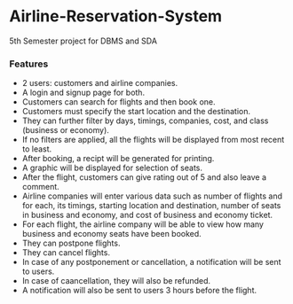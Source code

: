 # Airline-Reservation-System
5th Semester project for DBMS and SDA

### Features

* 2 users: customers and airline companies.
* A login and signup page for both.
* Customers can search for flights and then book one.
* Customers must specify the start location and the destination.
* They can further filter by days, timings, companies, cost, and class (business or economy).
* If no filters are applied, all the flights will be displayed from most recent to least.
* After booking, a recipt will be generated for printing.
* A graphic will be displayed for selection of seats.
* After the flight, customers can give rating out of 5 and also leave a comment.
* Airline companies will enter various data such as number of flights and for each, its timings, starting location and destination, number of seats in business and economy, and cost of business and economy ticket.
* For each flight, the airline company will be able to view how many business and economy seats have been booked.
* They can postpone flights.
* They can cancel flights.
* In case of any postponement or cancellation, a notification will be sent to users.
* In case of caancellation, they will also be refunded.
* A notification will also be sent to users 3 hours before the flight.
